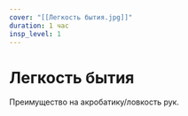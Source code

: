```yaml
---
cover: "[[Легкость бытия.jpg]]"
duration: 1 час
insp_level: 1
---
```

# Легкость бытия

Преимущество на акробатику/ловкость рук.

